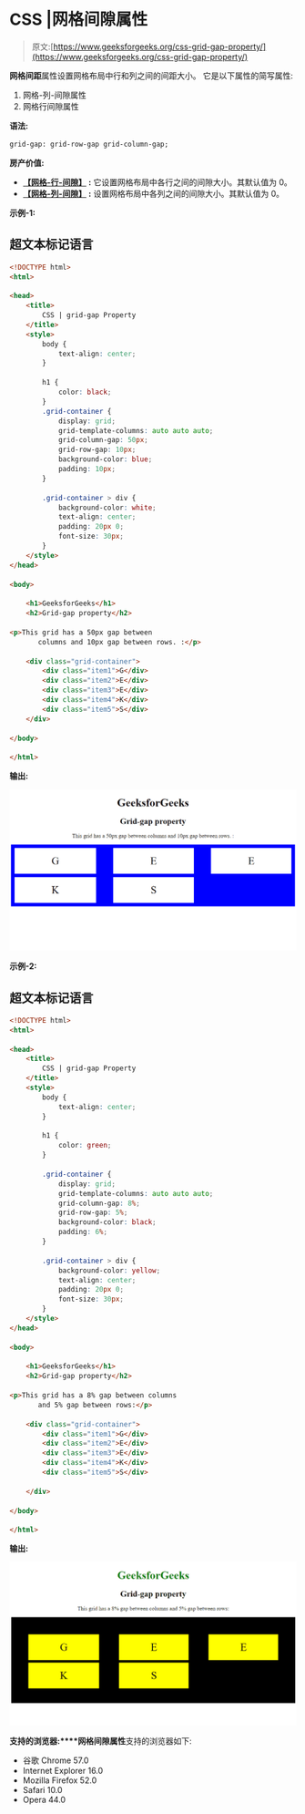 # CSS |网格间隙属性

> 原文:[https://www.geeksforgeeks.org/css-grid-gap-property/](https://www.geeksforgeeks.org/css-grid-gap-property/)

**网格间距**属性设置网格布局中行和列之间的间距大小。
它是以下属性的简写属性:

1.  网格-列-间隙属性
2.  网格行间隙属性

**语法:**

```html
grid-gap: grid-row-gap grid-column-gap;
```

**房产价值:**

*   [**【网格-行-间隙】**](https://contribute.geeksforgeeks.org/geek/css-grid-row-gap-property/) **:** 它设置网格布局中各行之间的间隙大小。其默认值为 0。
*   [**【网格-列-间隙】**](https://contribute.geeksforgeeks.org/geek/css-grid-column-gap-property) **:** 设置网格布局中各列之间的间隙大小。其默认值为 0。

**示例-1:**

## 超文本标记语言

```html
<!DOCTYPE html>
<html>

<head>
    <title>
        CSS | grid-gap Property
    </title>
    <style>
        body {
            text-align: center;
        }

        h1 {
            color: black;
        }
        .grid-container {
            display: grid;
            grid-template-columns: auto auto auto;
            grid-column-gap: 50px;
            grid-row-gap: 10px;
            background-color: blue;
            padding: 10px;
        }

        .grid-container > div {
            background-color: white;
            text-align: center;
            padding: 20px 0;
            font-size: 30px;
        }
    </style>
</head>

<body>

    <h1>GeeksforGeeks</h1>
    <h2>Grid-gap property</h2>

<p>This grid has a 50px gap between
       columns and 10px gap between rows. :</p>

    <div class="grid-container">
        <div class="item1">G</div>
        <div class="item2">E</div>
        <div class="item3">E</div>
        <div class="item4">K</div>
        <div class="item5">S</div>
    </div>

</body>

</html>
```

**输出:**

![](img/ca037f6136ffe934ebd5afaf10689c05.png)

**示例-2:**

## 超文本标记语言

```html
<!DOCTYPE html>
<html>

<head>
    <title>
        CSS | grid-gap Property
    </title>
    <style>
        body {
            text-align: center;
        }

        h1 {
            color: green;
        }

        .grid-container {
            display: grid;
            grid-template-columns: auto auto auto;
            grid-column-gap: 8%;
            grid-row-gap: 5%;
            background-color: black;
            padding: 6%;
        }

        .grid-container > div {
            background-color: yellow;
            text-align: center;
            padding: 20px 0;
            font-size: 30px;
        }
    </style>
</head>

<body>

    <h1>GeeksforGeeks</h1>
    <h2>Grid-gap property</h2>

<p>This grid has a 8% gap between columns
       and 5% gap between rows:</p>

    <div class="grid-container">
        <div class="item1">G</div>
        <div class="item2">E</div>
        <div class="item3">E</div>
        <div class="item4">K</div>
        <div class="item5">S</div>

    </div>

</body>

</html>
```

**输出:**

![](img/6fdc1167aaca92c2a42bd199c4d9fa17.png)

**支持的浏览器:****网格间隙属性**支持的浏览器如下:

*   谷歌 Chrome 57.0
*   Internet Explorer 16.0
*   Mozilla Firefox 52.0
*   Safari 10.0
*   Opera 44.0